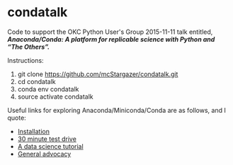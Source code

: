 # condatalk
Code to support the OKC Python User's Group 2015-11-11 talk entitled, **_Anaconda/Conda: A platform for replicable science with Python and “The Others”._**

Instructions:<br>
1. git clone https://github.com/mcStargazer/condatalk.git<br>
2. cd condatalk<br>
3. conda env condatalk<br>
4. source activate condatalk<br>

Useful links for exploring Anaconda/Miniconda/Conda are as follows, and I quote:
* [Installation](http://bit.ly/condaquickinstall)
* [30 minute test drive](http://bit.ly/tryconda)
* [A data science tutorial](http://continuum.io/content/conda-data-science)
* [General advocacy](http://continuum.io/why-anaconda)



